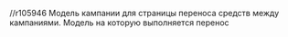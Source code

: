 //r105946
Модель кампании для страницы переноса средств между кампаниями. Модель на которую выполняется перенос
